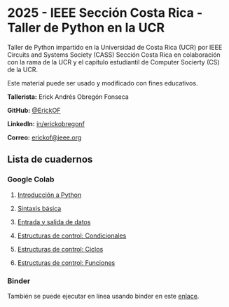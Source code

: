 # **2025 - IEEE Sección Costa Rica - Taller de Python en la UCR**
Taller de Python impartido en la Universidad de Costa Rica (UCR) por IEEE Circuits and Systems Society (CASS) Sección Costa Rica en colaboración con la rama de la UCR y el capítulo estudiantil de Computer Socierty (CS) de la UCR.

Este material puede ser usado y modificado con fines educativos.

**Tallerista:** Erick Andrés Obregón Fonseca

**GitHub:** [@ErickOF](https://github.com/ErickOF)

**LinkedIn:** [in/erickobregonf](https://www.linkedin.com/in/erickobregonf)

**Correo:** [erickof@ieee.org](mailto:erickof@ieee.org)


## **Lista de cuadernos**

### **Google Colab**

1. [Introducción a Python](https://colab.research.google.com/github/IEEE-Costa-Rica-Section-Chapter/2025.ieee.cr.taller-python-ucr/blob/main/material/01_introduccion_a_python.ipynb)

2. [Sintaxis básica](https://colab.research.google.com/github/IEEE-Costa-Rica-Section-Chapter/2025.ieee.cr.taller-python-ucr/blob/main/material/02_sintaxis_basica.ipynb)

3. [Entrada y salida de datos](https://colab.research.google.com/github/IEEE-Costa-Rica-Section-Chapter/2025.ieee.cr.taller-python-ucr/blob/main/material/03_entrada_y_salida_de_datos.ipynb)

4. [Estructuras de control: Condicionales](https://colab.research.google.com/github/IEEE-Costa-Rica-Section-Chapter/2025.ieee.cr.taller-python-ucr/blob/main/material/04_estructuras_de_control_condicionales.ipynb)

5. [Estructuras de control: Ciclos](https://colab.research.google.com/github/IEEE-Costa-Rica-Section-Chapter/2025.ieee.cr.taller-python-ucr/blob/main/material/05_estructuras_de_control_ciclos.ipynb)

6. [Estructuras de control: Funciones](https://colab.research.google.com/github/IEEE-Costa-Rica-Section-Chapter/2025.ieee.cr.taller-python-ucr/blob/main/material/06_estructuras_de_control_funciones.ipynb)

### **Binder**

También se puede ejecutar en línea usando binder en este [enlace](https://mybinder.org/v2/gh/IEEE-Costa-Rica-Section-Chapter/2025.ieee.cr.taller-python-ucr/HEAD).
